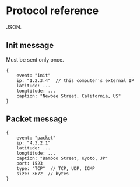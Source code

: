 # Protocol reference

JSON.


## Init message

Must be sent only once.

```
{
	event: "init"
	ip: "1.2.3.4"  // this computer's external IP
	latitude: ...
	longtitude: ...
	caption: "Newbee Street, California, US"
}
```


## Packet message

```
{
	event: "packet"
	ip: "4.3.2.1"
	latitude: ...
	longtitude: ...
	caption: "Bamboo Street, Kyoto, JP"
	port: 1523
	type: "TCP"  // TCP, UDP, ICMP
	size: 3672  // bytes
}
```
